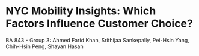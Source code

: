 # NYC Mobility Insights: Which Factors Influence Customer Choice?

BA 843 - Group 3:  Ahmed Farid Khan, Srithijaa Sankepally, Pei-Hsin Yang, Chih-Hsin Peng, Shayan Hasan
